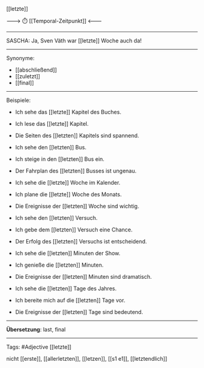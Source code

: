 [[letzte]]

---> ⏱️ [[Temporal-Zeitpunkt]] <---

---
SASCHA: Ja, Sven Väth war [[letzte]] Woche auch da!  

---

Synonyme:
- [[abschließend]]
- [[zuletzt]]
- [[final]]

---
Beispiele:

- Ich sehe das [[letzte]] Kapitel des Buches.
- Ich lese das [[letzte]] Kapitel.
- Die Seiten des [[letzten]] Kapitels sind spannend.

- Ich sehe den [[letzten]] Bus.
- Ich steige in den [[letzten]] Bus ein.
- Der Fahrplan des [[letzten]] Busses ist ungenau.

- Ich sehe die [[letzte]] Woche im Kalender.
- Ich plane die [[letzte]] Woche des Monats.
- Die Ereignisse der [[letzten]] Woche sind wichtig.

- Ich sehe den [[letzten]] Versuch.
- Ich gebe dem [[letzten]] Versuch eine Chance.
- Der Erfolg des [[letzten]] Versuchs ist entscheidend.

- Ich sehe die [[letzten]] Minuten der Show.
- Ich genieße die [[letzten]] Minuten.
- Die Ereignisse der [[letzten]] Minuten sind dramatisch.

- Ich sehe die [[letzten]] Tage des Jahres.
- Ich bereite mich auf die [[letzten]] Tage vor.
- Die Ereignisse der [[letzten]] Tage sind bedeutend.

---
**Übersetzung**:
last, final

---

Tags: 
#Adjective [[letzte]]

nicht [[erste]], [[allerletzten]], [[letzen]], [[s1 e1]], [[letztendlich]]